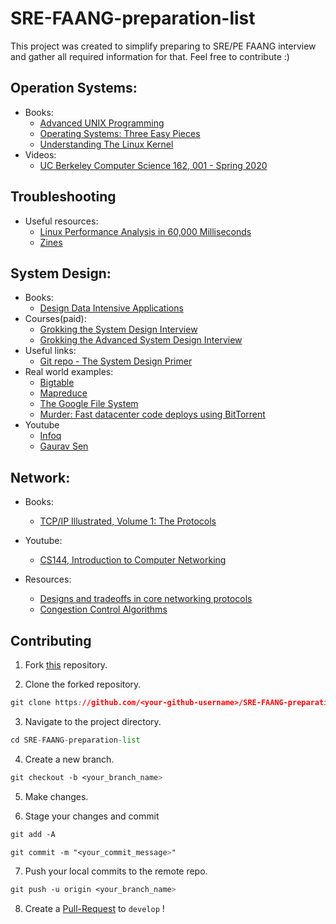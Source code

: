 # SRE-FAANG-preparation-list
This project was created to simplify preparing to SRE/PE FAANG interview and gather all required information for that.
Feel free to contribute :)

## Operation Systems:
- Books:
  - [Advanced UNIX Programming](https://www.amazon.co.uk/Programming-Addison-Wesley-Professional-Computing-Paperback/dp/0131411543)
  - [Operating Systems: Three Easy Pieces](https://pages.cs.wisc.edu/~remzi/OSTEP/)
  - [Understanding The Linux Kernel](https://www.amazon.co.uk/Understanding-Linux-Kernel-Daniel-Plerre/dp/0596005652/ref=sr_1_1?adgrpid=54969517404&gclid=Cj0KCQiA_JWOBhDRARIsANymNObkdgHJDC9_UQl45dgYCCPjRlFYQCeBB7tPlSX0D7Imrd2tBSfGjPQaAuUAEALw_wcB&hvadid=259099026181&hvdev=c&hvlocphy=1006907&hvnetw=g&hvqmt=e&hvrand=6559118417885585185&hvtargid=kwd-296549936853&hydadcr=24458_1816148&keywords=understanding+the+linux+kernel&qid=1640337756&sr=8-1)
- Videos:
  - [UC Berkeley Computer Science 162, 001 - Spring 2020
](https://www.youtube.com/watch?v=dTl9QkH4j8o&list=PL6CdojO56mZ3SeRfpzMBMObSnTziA0gfE&ab_channel=JohnKubiatowicz)

## Troubleshooting
- Useful resources:
  - [Linux Performance Analysis in 60,000 Milliseconds](https://netflixtechblog.com/linux-performance-analysis-in-60-000-milliseconds-accc10403c55)
  - [Zines](https://wizardzines.com/zines/debugging/)

## System Design:
- Books:
  - [Design Data Intensive Applications](https://www.amazon.co.uk/Designing-Data-Intensive-Applications-Reliable-Maintainable/dp/1449373321/ref=asc_df_1449373321/?tag=googshopuk-21&linkCode=df0&hvadid=310831942794&hvpos=&hvnetw=g&hvrand=809502831767025474&hvpone=&hvptwo=&hvqmt=&hvdev=c&hvdvcmdl=&hvlocint=&hvlocphy=1006907&hvtargid=pla-432535594773&psc=1&th=1&psc=1)
- Courses(paid):
  - [Grokking the System Design Interview](https://www.educative.io/courses/grokking-the-system-design-interview)
  - [Grokking the Advanced System Design Interview](https://www.educative.io/courses/grokking-adv-system-design-intvw)
- Useful links:
  - [Git repo - The System Design Primer](https://github.com/donnemartin/system-design-primer)
- Real world examples:
  - [Bigtable](https://static.googleusercontent.com/media/research.google.com/en//archive/bigtable-osdi06.pdf)
  - [Mapreduce](https://static.googleusercontent.com/media/research.google.com/en//archive/mapreduce-osdi04.pdf)
  - [The Google File System](https://static.googleusercontent.com/media/research.google.com/en//archive/gfs-sosp2003.pdf)
  - [Murder: Fast datacenter code deploys using BitTorrent](https://blog.twitter.com/engineering/en_us/a/2010/murder-fast-datacenter-code-deploys-using-bittorrent)
- Youtube
  - [Infoq](https://www.youtube.com/nctv)
  - [Gaurav Sen](https://www.youtube.com/channel/UCRPMAqdtSgd0Ipeef7iFsKw)

## Network:
- Books:
  - [TCP/IP Illustrated, Volume 1: The Protocols](https://www.amazon.co.uk/TCP-Illustrated-Protocols-Addison-Wesley-Professional/dp/0321336313/ref=asc_df_0321336313/?tag=googshopuk-21&linkCode=df0&hvadid=310913487979&hvpos=&hvnetw=g&hvrand=17166793154720143961&hvpone=&hvptwo=&hvqmt=&hvdev=c&hvdvcmdl=&hvlocint=&hvlocphy=1006907&hvtargid=pla-455408936862&psc=1&th=1&psc=1)

- Youtube:
  - [CS144, Introduction to Computer Networking](https://www.youtube.com/watch?v=qAFI-2I7wPE&ab_channel=LectureArchive)

- Resources:
  - [Designs and tradeoffs in core networking protocols](https://www.ietf.org/rfc.html)
  - [Congestion Control Algorithms](https://inst.eecs.berkeley.edu/~ee122/fa05/projects/Project2/SACKRENEVEGAS.pdf)



## Contributing

1. Fork <a href="https://github.com/DenysTT/SRE-FAANG-preparation-list" title="this">this</a> repository.

2. Clone the forked repository.
```css
git clone https://github.com/<your-github-username>/SRE-FAANG-preparation-list 
```
  
3. Navigate to the project directory.
```py
cd SRE-FAANG-preparation-list
```

4. Create a new branch.
```css
git checkout -b <your_branch_name>
```

5. Make changes.

6. Stage your changes and commit
```css
git add -A

git commit -m "<your_commit_message>"
```

7. Push your local commits to the remote repo.
```css
git push -u origin <your_branch_name>
```

8. Create a <a href="https://docs.github.com/en/github/collaborating-with-pull-requests/proposing-changes-to-your-work-with-pull-requests/creating-a-pull-request" title="Pull Request">Pull-Request</a> to `develop` !
